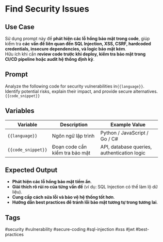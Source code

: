 # Find Security Issues  

## **Use Case**  
Sử dụng prompt này để **phát hiện các lỗ hổng bảo mật trong code**, giúp kiểm tra **các vấn đề liên quan đến SQL Injection, XSS, CSRF, hardcoded credentials, insecure dependencies, và logic bảo mật kém**.  
Hữu ích khi cần **review code trước khi deploy, kiểm tra bảo mật trong CI/CD pipeline hoặc audit hệ thống định kỳ**.  

## **Prompt**  
Analyze the following code for security vulnerabilities in`{{language}}`.
Identify potential risks, explain their impact, and provide secure alternatives.
`{{code_snippet}}`

## **Variables**  
| Variable | Description | Example Value |
|----------|------------|--------------|
| `{{language}}` | Ngôn ngữ lập trình | Python / JavaScript / Go / C# |
| `{{code_snippet}}` | Đoạn code cần kiểm tra bảo mật | API, database queries, authentication logic |

## **Expected Output**  
- **Phát hiện các lỗ hổng bảo mật tiềm ẩn**.  
- **Giải thích rõ rủi ro của từng vấn đề** (ví dụ: SQL Injection có thể làm lộ dữ liệu).  
- **Cung cấp cách sửa lỗi và bảo vệ hệ thống tốt hơn**.  
- **Hướng dẫn best practices để tránh lỗi bảo mật tương tự trong tương lai**.  

## **Tags**
#security #vulnerability #secure-coding #sql-injection #xss #jwt #best-practices